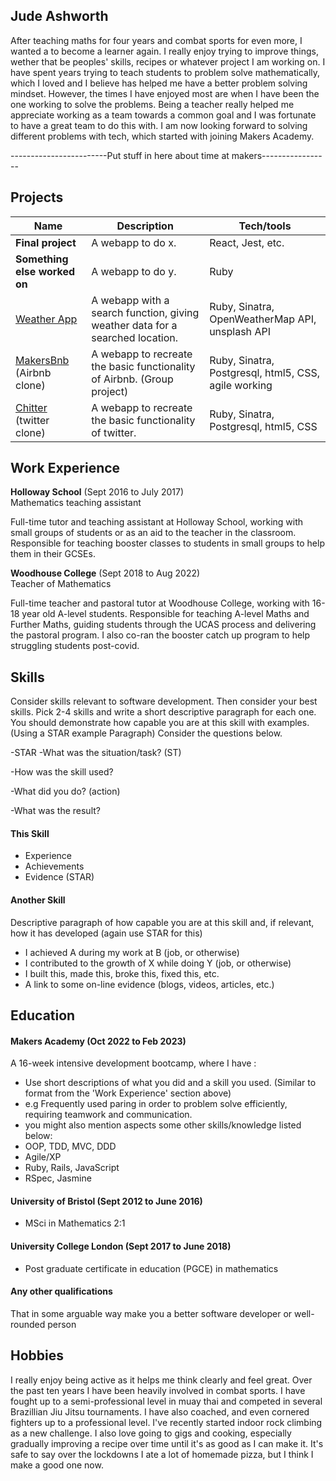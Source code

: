 ## Jude Ashworth

After teaching maths for four years and combat sports for even more, I wanted a to become a learner again. I really enjoy trying to improve things, wether that be peoples' skills, recipes or whatever project I am working on. I have spent years trying to teach students to problem solve mathematically, which I loved and I believe has helped me have a better problem solving mindset. However, the times I have enjoyed most are when I have been the one working to solve the problems. Being a teacher really helped me appreciate working as a team towards a common goal and I was fortunate to have a great team to do this with. I am now looking forward to solving different problems with tech, which started with joining Makers Academy.

------------------------Put stuff in here about time at makers-----------------

## Projects

| Name                         | Description       | Tech/tools        |
| ---------------------------- | ----------------- | ----------------- |
| **Final project**            | A webapp to do x. | React, Jest, etc. |
| **Something else worked on** | A webapp to do y. | Ruby              |
| [Weather App](https://github.com/JudeA94/weather-app) | A webapp with a search function, giving weather data for a searched location. | Ruby, Sinatra, OpenWeatherMap API, unsplash API |
| [MakersBnb](https://github.com/atcq9876/engineering-project-1) (Airbnb clone) | A webapp to recreate the basic functionality of Airbnb. (Group project) | Ruby, Sinatra, Postgresql, html5, CSS, agile working |
| [Chitter](https://github.com/JudeA94/chitter-challenge) (twitter clone)| A webapp to recreate the basic functionality of twitter. | Ruby, Sinatra, Postgresql, html5, CSS |

## Work Experience

**Holloway School** (Sept 2016 to July 2017)  
Mathematics teaching assistant

Full-time tutor and teaching assistant at Holloway School, working with small groups of students or as an aid to the teacher in the classroom. Responsible for teaching booster classes to students in small groups to help them in their GCSEs.

**Woodhouse College** (Sept 2018 to Aug 2022)  
Teacher of Mathematics

Full-time teacher and pastoral tutor at Woodhouse College, working with 16-18 year old A-level students. Responsible for teaching A-level Maths and Further Maths, guiding students through the UCAS process and delivering the pastoral program. I also co-ran the booster catch up program to help struggling students post-covid.

## Skills

Consider skills relevant to software development. Then consider your best skills. Pick 2-4 skills and write a short descriptive paragraph for each one. You should demonstrate how capable you are at this skill with examples.
(Using a STAR example Paragraph) Consider the questions below.

-STAR
-What was the situation/task? (ST)

-How was the skill used?

-What did you do? (action)

-What was the result?


#### This Skill

- Experience
- Achievements
- Evidence (STAR)

#### Another Skill

Descriptive paragraph of how capable you are at this skill and, if relevant, how it has developed (again use STAR for this)

- I achieved A during my work at B (job, or otherwise)
- I contributed to the growth of X while doing Y (job, or otherwise)
- I built this, made this, broke this, fixed this, etc.
- A link to some on-line evidence (blogs, videos, articles, etc.)

## Education

#### Makers Academy (Oct 2022 to Feb 2023)
A 16-week intensive development bootcamp, where I have  :
- Use short descriptions of what you did and a skill you used. (Similar to format from the 'Work Experience' section above)
- e.g Frequently used paring in order to problem solve efficiently, requiring teamwork and communication.
- you might also mention aspects some other skills/knowledge listed below: 
- OOP, TDD, MVC, DDD
- Agile/XP
- Ruby, Rails, JavaScript
- RSpec, Jasmine

#### University of Bristol (Sept 2012 to June 2016)

- MSci in Mathematics 2:1

#### University College London (Sept 2017 to June 2018)

- Post graduate certificate in education (PGCE) in mathematics

#### Any other qualifications

That in some arguable way make you a better software developer or well-rounded person

## Hobbies

I really enjoy being active as it helps me think clearly and feel great. Over the past ten years I have been heavily involved in combat sports. I have fought up to a semi-professional level in muay thai and competed in several Brazillian Jiu Jitsu tournaments. I have also coached, and even cornered fighters up to a professional level. I've recently started indoor rock climbing as a new challenge. I also love going to gigs and cooking, especially gradually improving a recipe over time until it's as good as I can make it. It's safe to say over the lockdowns I ate a lot of homemade pizza, but I think I make a good one now.
